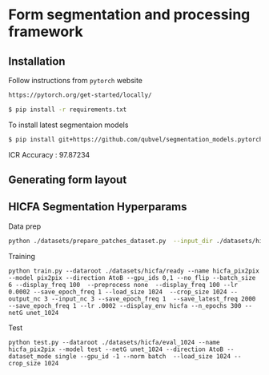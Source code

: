# Form segmentation and processing framework


## Installation 

Follow instructions from `pytorch` website

```sh
https://pytorch.org/get-started/locally/
```

```sh
$ pip install -r requirements.txt
```


To install latest segmentaion models


```sh
$ pip install git+https://github.com/qubvel/segmentation_models.pytorch
```


ICR Accuracy : 97.87234


## Generating form layout 

## HICFA Segmentation Hyperparams

Data prep

```sh
python ./datasets/prepare_patches_dataset.py  --input_dir ./datasets/hicfa --output_dir ./datasets/hicfa/ready
```

Training

```
python train.py --dataroot ./datasets/hicfa/ready --name hicfa_pix2pix --model pix2pix --direction AtoB --gpu_ids 0,1 --no_flip --batch_size 6 --display_freq 100  --preprocess none  --display_freq 100 --lr 0.0002 --save_epoch_freq 1 --load_size 1024  --crop_size 1024 --output_nc 3 --input_nc 3 --save_epoch_freq 1  --save_latest_freq 2000 --save_epoch_freq 1 --lr .0002 --display_env hicfa --n_epochs 300 --netG unet_1024 
```

Test 

```
python test.py --dataroot ./datasets/hicfa/eval_1024 --name hicfa_pix2pix --model test --netG unet_1024 --direction AtoB --dataset_mode single --gpu_id -1 --norm batch  --load_size 1024 --crop_size 1024
```
